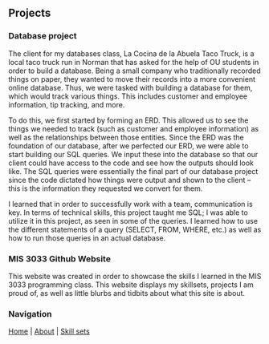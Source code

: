 ## Projects

### Database project
The client for my databases class, La Cocina de la Abuela Taco Truck, is a local taco truck run in Norman that has asked for the help of OU students in order to build a database. Being a small company who traditionally recorded things on paper, they wanted to move their records into a more convenient online database. Thus, we were tasked with building a database for them, which would track various things. This includes customer and employee information, tip tracking, and more.

To do this, we first started by forming an ERD. This allowed us to see the things we needed to track (such as customer and employee information) as well as the relationships between those entities. Since the ERD was the foundation of our database, after we perfected our ERD, we were able to start building our SQL queries. We input these into the database so that our client could have access to the code and see how the outputs should look like. The SQL queries were essentially the final part of our database project since the code dictated how things were output and shown to the client – this is the information they requested we convert for them.

I learned that in order to successfully work with a team, communication is key. In terms of technical skills, this project taught me SQL; I was able to utilize it in this project, as seen in some of the queries. I learned how to use the different statements of a query (SELECT, FROM, WHERE, etc.) as well as how to run those queries in an actual database.


### MIS 3033 Github Website
This website was created in order to showcase the skills I learned in the MIS 3033 programming class. This website displays my skillsets, projects I am proud of, as well as little blurbs and tidbits about what this site is about.

### Navigation
[Home](https://phamcynthia.github.io/hwk8/) | [About](https://phamcynthia.github.io/hwk8/about.html)  | [Skill sets](https://phamcynthia.github.io/hwk8/skills.html) 
